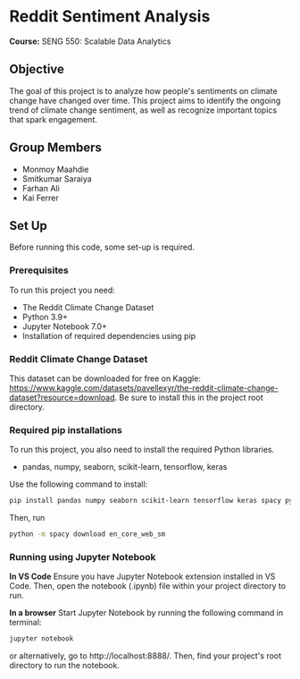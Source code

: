 # Reddit Sentiment Analysis
**Course:** SENG 550: Scalable Data Analytics

## Objective
The goal of this project is to analyze how people's sentiments on climate change have changed over time. This project aims to identify the ongoing trend of climate change sentiment, as well as recognize important topics that spark engagement. 

## Group Members
- Monmoy Maahdie 
- Smitkumar Saraiya
- Farhan Ali
- Kai Ferrer

## Set Up
Before running this code, some set-up is required.

### Prerequisites
To run this project you need: 
- The Reddit Climate Change Dataset 
- Python 3.9+
- Jupyter Notebook 7.0+
- Installation of required dependencies using pip

### Reddit Climate Change Dataset
This dataset can be downloaded for free on Kaggle: https://www.kaggle.com/datasets/pavellexyr/the-reddit-climate-change-dataset?resource=download.
Be sure to install this in the project root directory.

### Required pip installations
To run this project, you also need to install the required Python libraries.
- pandas, numpy, seaborn, scikit-learn, tensorflow, keras

Use the following command to install:

```bash
pip install pandas numpy seaborn scikit-learn tensorflow keras spacy pyspark nltk
```

Then, run
```bash
python -m spacy download en_core_web_sm
```

### Running using Jupyter Notebook
**In VS Code**
Ensure you have Jupyter Notebook extension installed in VS Code. Then, open the notebook (.ipynb) file within your project directory to run.

**In a browser**
Start Jupyter Notebook by running the following command in terminal:
```bash
jupyter notebook
```
or alternatively, go to http://localhost:8888/. Then, find your project's root directory to run the notebook.



